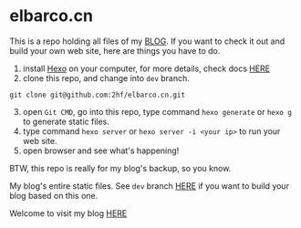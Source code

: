 # elbarco.cn


This is a repo holding all files of my [BLOG](http://0x4b5.top). If you want to check it out and build your own web site, here are things you have to do.

1. install [Hexo](http://hexo.io/) on your computer, for more details, check docs [HERE](http://hexo.io/docs)
2. clone this repo, and change into `dev` branch.
```
git clone git@github.com:2hf/elbarco.cn.git
```
3. open `Git CMD`, go into this repo, type command `hexo generate` or `hexo g` to generate static files.
4. type command `hexo server` or `hexo server -i <your ip>` to run your web site.
5. open browser and see what's happening!

BTW, this repo is really for my blog's backup, so you know.


My blog's entire static files. See `dev` branch [HERE](https://github.com/2hf/elbarco.cn/tree/dev) if you want to build your blog based on this one.

Welcome to visit my blog [HERE](http://0x4b5.top)

